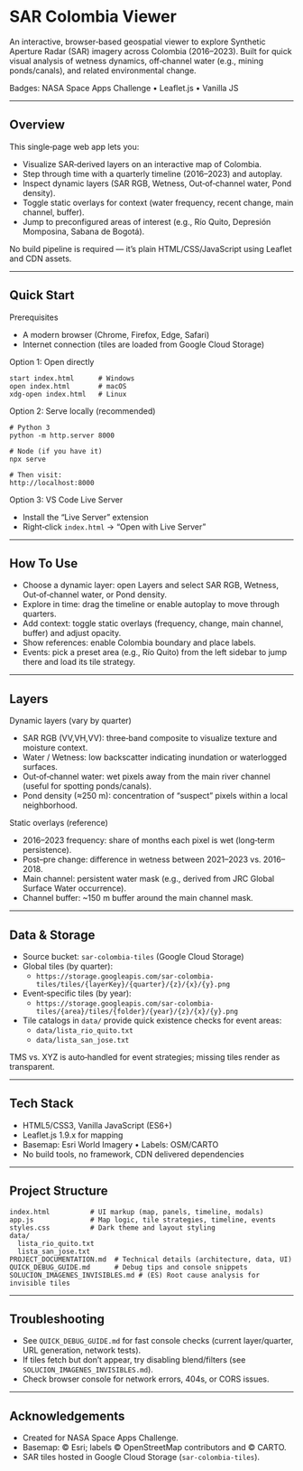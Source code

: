 # SAR Colombia Viewer

An interactive, browser‑based geospatial viewer to explore Synthetic Aperture Radar (SAR) imagery across Colombia (2016–2023). Built for quick visual analysis of wetness dynamics, off‑channel water (e.g., mining ponds/canals), and related environmental change.

Badges: NASA Space Apps Challenge • Leaflet.js • Vanilla JS

---

## Overview

This single‑page web app lets you:
- Visualize SAR‑derived layers on an interactive map of Colombia.
- Step through time with a quarterly timeline (2016–2023) and autoplay.
- Inspect dynamic layers (SAR RGB, Wetness, Out‑of‑channel water, Pond density).
- Toggle static overlays for context (water frequency, recent change, main channel, buffer).
- Jump to preconfigured areas of interest (e.g., Río Quito, Depresión Momposina, Sabana de Bogotá).

No build pipeline is required — it’s plain HTML/CSS/JavaScript using Leaflet and CDN assets.

---

## Quick Start

Prerequisites
- A modern browser (Chrome, Firefox, Edge, Safari)
- Internet connection (tiles are loaded from Google Cloud Storage)

Option 1: Open directly
```
start index.html      # Windows
open index.html       # macOS
xdg-open index.html   # Linux
```

Option 2: Serve locally (recommended)
```
# Python 3
python -m http.server 8000

# Node (if you have it)
npx serve

# Then visit:
http://localhost:8000
```

Option 3: VS Code Live Server
- Install the “Live Server” extension
- Right‑click `index.html` → “Open with Live Server”

---

## How To Use

- Choose a dynamic layer: open Layers and select SAR RGB, Wetness, Out‑of‑channel water, or Pond density.
- Explore in time: drag the timeline or enable autoplay to move through quarters.
- Add context: toggle static overlays (frequency, change, main channel, buffer) and adjust opacity.
- Show references: enable Colombia boundary and place labels.
- Events: pick a preset area (e.g., Río Quito) from the left sidebar to jump there and load its tile strategy.

---

## Layers

Dynamic layers (vary by quarter)
- SAR RGB (VV,VH,VV): three‑band composite to visualize texture and moisture context.
- Water / Wetness: low backscatter indicating inundation or waterlogged surfaces.
- Out‑of‑channel water: wet pixels away from the main river channel (useful for spotting ponds/canals).
- Pond density (≈250 m): concentration of “suspect” pixels within a local neighborhood.

Static overlays (reference)
- 2016–2023 frequency: share of months each pixel is wet (long‑term persistence).
- Post–pre change: difference in wetness between 2021–2023 vs. 2016–2018.
- Main channel: persistent water mask (e.g., derived from JRC Global Surface Water occurrence).
- Channel buffer: ~150 m buffer around the main channel mask.

---

## Data & Storage

- Source bucket: `sar-colombia-tiles` (Google Cloud Storage)
- Global tiles (by quarter):
  - `https://storage.googleapis.com/sar-colombia-tiles/tiles/{layerKey}/{quarter}/{z}/{x}/{y}.png`
- Event‑specific tiles (by year):
  - `https://storage.googleapis.com/sar-colombia-tiles/{area}/tiles/{folder}/{year}/{z}/{x}/{y}.png`
- Tile catalogs in `data/` provide quick existence checks for event areas:
  - `data/lista_rio_quito.txt`
  - `data/lista_san_jose.txt`

TMS vs. XYZ is auto‑handled for event strategies; missing tiles render as transparent.

---

## Tech Stack

- HTML5/CSS3, Vanilla JavaScript (ES6+)
- Leaflet.js 1.9.x for mapping
- Basemap: Esri World Imagery • Labels: OSM/CARTO
- No build tools, no framework, CDN delivered dependencies

---

## Project Structure

```
index.html          # UI markup (map, panels, timeline, modals)
app.js              # Map logic, tile strategies, timeline, events
styles.css          # Dark theme and layout styling
data/
  lista_rio_quito.txt
  lista_san_jose.txt
PROJECT_DOCUMENTATION.md  # Technical details (architecture, data, UI)
QUICK_DEBUG_GUIDE.md      # Debug tips and console snippets
SOLUCION_IMAGENES_INVISIBLES.md # (ES) Root cause analysis for invisible tiles
```

---

## Troubleshooting

- See `QUICK_DEBUG_GUIDE.md` for fast console checks (current layer/quarter, URL generation, network tests).
- If tiles fetch but don’t appear, try disabling blend/filters (see `SOLUCION_IMAGENES_INVISIBLES.md`).
- Check browser console for network errors, 404s, or CORS issues.

---

## Acknowledgements

- Created for NASA Space Apps Challenge.
- Basemap: © Esri; labels © OpenStreetMap contributors and © CARTO.
- SAR tiles hosted in Google Cloud Storage (`sar-colombia-tiles`).

